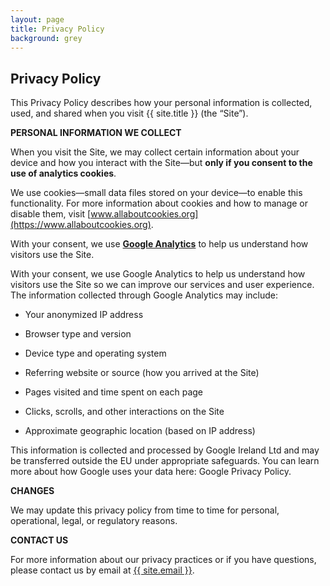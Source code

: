 ```yaml
---
layout: page
title: Privacy Policy
background: grey
---
```


<div class="col-lg-12 text-center">
	<h2 class="section-heading text-uppercase">Privacy Policy</h2>
</div>

This Privacy Policy describes how your personal information is collected, used, and shared when you visit {{ site.title }} (the “Site”).

**PERSONAL INFORMATION WE COLLECT**



When you visit the Site, we may collect certain information about your device and how you interact with the Site—but **only if you consent to the use of analytics cookies**.

We use cookies—small data files stored on your device—to enable this functionality. For more information about cookies and how to manage or disable them, visit [www.allaboutcookies.org](https://www.allaboutcookies.org).

With your consent, we use [**Google Analytics**](https://www.google.com/intl/en/policies/privacy/) to help us understand how visitors use the Site.

With your consent, we use Google Analytics to help us understand how visitors use the Site so we can improve our services and user experience. The information collected through Google Analytics may include:

* Your anonymized IP address

* Browser type and version

* Device type and operating system

* Referring website or source (how you arrived at the Site)

* Pages visited and time spent on each page

* Clicks, scrolls, and other interactions on the Site

* Approximate geographic location (based on IP address)

This information is collected and processed by Google Ireland Ltd and may be transferred outside the EU under appropriate safeguards. You can learn more about how Google uses your data here: Google Privacy Policy.



**CHANGES**

We may update this privacy policy from time to time for personal, operational, legal, or regulatory reasons.

**CONTACT US**

For more information about our privacy practices or if you have questions, please contact us by email at <a href="mailto:{{ site.email }}">{{ site.email }}</a>.
